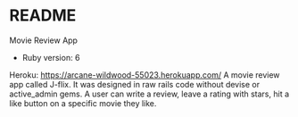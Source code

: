 # README

Movie Review App

* Ruby version: 6

Heroku: https://arcane-wildwood-55023.herokuapp.com/
A movie review app called J-flix. It was designed in raw rails code without devise or active_admin gems. A user can write a review, leave a rating with stars, hit a like button on a specific movie they like.
